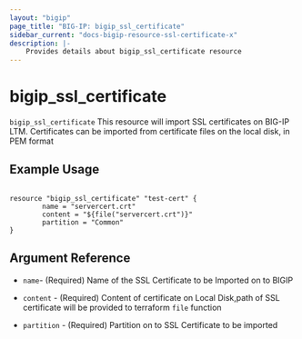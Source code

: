 ```yaml
---
layout: "bigip"
page_title: "BIG-IP: bigip_ssl_certificate"
sidebar_current: "docs-bigip-resource-ssl-certificate-x"
description: |-
    Provides details about bigip_ssl_certificate resource
---
```


# bigip_ssl_certificate

`bigip_ssl_certificate` This resource will import SSL certificates on BIG-IP LTM. 
Certificates can be imported from certificate files on the local disk, in PEM format


## Example Usage


```hcl

resource "bigip_ssl_certificate" "test-cert" {
        name = "servercert.crt"
        content = "${file("servercert.crt")}"
        partition = "Common"
}
```      

## Argument Reference


* `name`- (Required) Name of the SSL Certificate to be Imported on to BIGIP

* `content` - (Required) Content of certificate on Local Disk,path of SSL certificate will be provided to terraform `file` function 

* `partition` - (Required) Partition on to SSL Certificate to be imported
